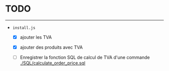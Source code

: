 # TODO

---
- `install.js`
    - [x] ajouter les TVA
    - [x] ajouter des produits avec TVA
    - [ ] Enregistrer la fonction SQL de calcul de TVA d'une commande [./SQL/calculate_order_price.sql](./SQL/calculate_order_price.sql)

